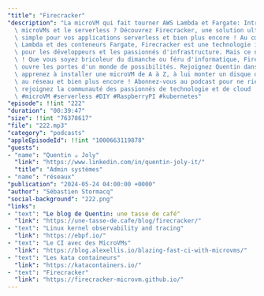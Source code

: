 ```yaml
---
"title": "Firecracker"
"description": "La microVM qui fait tourner AWS Lambda et Fargate: Intrigué par les\
  \ microVMs et le serverless ? Découvrez Firecracker, une solution ultra-rapide et\
  \ simple pour vos applications serverless et bien plus encore ! Au cœur des fonctions\
  \ Lambda et des conteneurs Fargate, Firecracker est une technologie incontournable\
  \ pour les développeurs et les passionnés d'infrastructure. Mais ce n'est pas tout\
  \ ! Que vous soyez bricoleur du dimanche ou féru d'informatique, Firecracker vous\
  \ ouvre les portes d'un monde de possibilités. Rejoignez Quentin dans son labo et\
  \ apprenez à installer une microVM de A à Z, à lui monter un disque dur, à la connecter\
  \ au réseau et bien plus encore ! Abonnez-vous au podcast pour ne rien manquer et\
  \ rejoignez la communauté des passionnés de technologie et de cloud ! #Firecracker\
  \ #microVM #serverless #DIY #RaspberryPI #kubernetes"
"episode": !!int "222"
"duration": "00:39:47"
"size": !!int "76378617"
"file": "222.mp3"
"category": "podcasts"
"appleEpisodeId": !!int "1000663119878"
"guests":
- "name": "Quentin ☕️ Joly"
  "link": "https://www.linkedin.com/in/quentin-joly-it/"
  "title": "Admin systèmes"
- "name": "réseaux"
"publication": "2024-05-24 04:00:00 +0000"
"author": "Sébastien Stormacq"
"social-background": "222.png"
"links":
- "text": "Le blog de Quentin: une tasse de café"
  "link": "https://une-tasse-de.cafe/blog/firecracker/"
- "text": "Linux kernel observability and tracing"
  "link": "https://ebpf.io/"
- "text": "Le CI avec des MicroVMs"
  "link": "https://blog.alexellis.io/blazing-fast-ci-with-microvms/"
- "text": "Les kata containeurs"
  "link": "https://katacontainers.io/"
- "text": "Firecracker"
  "link": "https://firecracker-microvm.github.io/"
---
```


